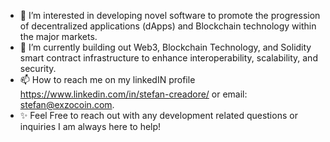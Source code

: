 - 👀 I’m interested in developing novel software to promote the progression of decentralized applications (dApps) and Blockchain technology within the major markets.
- 🌱 I’m currently building out Web3, Blockchain Technology, and Solidity smart contract infrastructure to enhance interoperability, scalability, and security.
- 📫 How to reach me on my linkedIN profile https://www.linkedin.com/in/stefan-creadore/ or email: stefan@exzocoin.com.
- ✨ Feel Free to reach out with any development related questions or inquiries I am always here to help!

<!---
screadore/screadore is a ✨ special ✨ repository because its `README.md` (this file) appears on your GitHub profile.
You can click the Preview link to take a look at your changes.
--->
